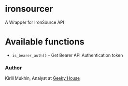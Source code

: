 # ironsourcer
 A Wrapper for IronSource API

# Available functions

* `is_bearer_auth()` - Get Bearer API Authentication token

### Author

Kirill Mukhin, Analyst at [Geeky House](https://geeky.house/)
